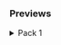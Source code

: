 ### Previews

<!----------------------------- Pack 1 ----------------------------->
<details><summary>Pack 1</summary>

# Bsol (Blue Screen Of Life)
![plymouth ](https://github.com/user-attachments/assets/ea6b1579-eda4-435b-bb8f-47868fdfc21e)

# Jam (Just A Moment)
![jam](https://github.com/user-attachments/assets/21d0d9a7-770b-44e6-83ca-0ae6a88477d0)

# Installation
- Install plymouth on your distro by following guide written on your distro's wiki page or search on the internet. Do follow each and every steps properly.
  
  [Arch](https://wiki.archlinux.org/title/Plymouth)  [Debian](https://wiki.debian.org/plymouth)  [Ubuntu](https://wiki.ubuntu.com/Plymouth) [Linux-Mint](https://community.linuxmint.com/tutorial/view/646)  [Nix-OS](https://wiki.nixos.org/w/index.php?title=Plymouth&mobileaction=toggle_view_desktop)  [Gentoo](https://wiki.gentoo.org/wiki/Plymouth)  [EndeavourOS](https://forum.endeavouros.com/t/guide-how-to-install-and-use-plymouth/51363)  [Fedora](https://discussion.fedoraproject.org/t/enable-plymouth-startup/70079)  [MX-Linux](https://mxlinux.org/wiki/system/add-plymouth-to-mx-linux/)  [Manjaro](https://wiki.manjaro.org/index.php/Plymouth)  [oepnSUSE](https://en.opensuse.org/openSUSE:Plymouth)   

- Once you installed plymouth make sure that you have a themes folder inside /usr/share/plymouth/ if not then create one
```
sudo mkdir /usr/share/plymouth/themes/
```

- Clone this repository 
```
git clone https://github.com/MrVivekRajan/Plymouth-Themes.git
```

- After cloing it just copy and paste your desired Plymouth Theme to `/usr/share/plymouth/themes/`

- Now just set it as default Plymouth theme and make sure to rebuild `initrd` for that just use commands given below:-

- For Bsol-Theme 
```
sudo plymouth-set-default-theme Bsol -R 
```
- For Jam-Theme 
```
sudo plymouth-set-default-theme Jam -R 
```

# Also Available At:-
- [Pling](https://www.pling.com/p/2216301/)

- [Gnome-Look](https://www.gnome-look.org/p/2216301)

# Credits  
- [K Harishnkr](https://github.com/harishnkr) - For Blue Screen of Life Idea
- [Mauro Meloni](https://gitlab.com/maurom) - For circular loading animation

# Thanks for Visiting !! ❤️❤️
I Hope You Like my project, if yes then don't forget to give it a star as it means a lot.
<h4> <span>· </span> <a href="https://github.com/MrVivekRajan/Plymouth-Themes/issues"> Report Bug </a> <span> · </span> <a href="https://github.com/MrVivekRajan/Plymouth-Themes/issues"> Request Feature </a> </h4>
